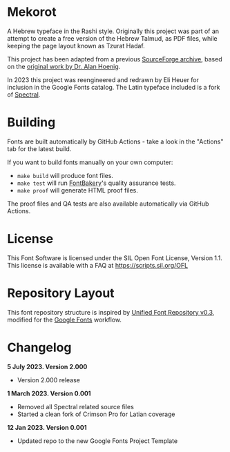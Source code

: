 # Mekorot
A Hebrew typeface in the Rashi style. Originally this project was part of an attempt to create a free version of the Hebrew Talmud, as PDF files, while keeping the page layout known as Tzurat Hadaf.

This project has been adapted from a previous [SourceForge archive](https://sourceforge.net/projects/mekorot/), based on the [original work by Dr. Alan Hoenig](https://ctan.org/tex-archive/language/hebrew/makor/).

In 2023 this project was reengineered and redrawn by Eli Heuer for inclusion in the Google Fonts catalog. The Latin typeface included is a fork of [Spectral](https://fonts.google.com/specimen/Spectral).

# Building

Fonts are built automatically by GitHub Actions - take a look in the "Actions" tab for the latest build.

If you want to build fonts manually on your own computer:

* `make build` will produce font files.
* `make test` will run [FontBakery](https://github.com/googlefonts/fontbakery)'s quality assurance tests.
* `make proof` will generate HTML proof files.

The proof files and QA tests are also available automatically via GitHub Actions. 

# License

This Font Software is licensed under the SIL Open Font License, Version 1.1.
This license is available with a FAQ at
https://scripts.sil.org/OFL

# Repository Layout

This font repository structure is inspired by [Unified Font Repository v0.3](https://github.com/unified-font-repository/Unified-Font-Repository), modified for the [Google Fonts](https://github.com/googlefonts/googlefonts-project-template) workflow.

# Changelog
**5 July 2023. Version 2.000**
- Version 2.000 release

**1 March 2023. Version 0.001**
- Removed all Spectral related source files
- Started a clean fork of Crimson Pro for Latian coverage

**12 Jan 2023. Version 0.001**
- Updated repo to the new Google Fonts Project Template
